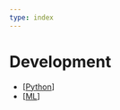 ```yaml
---
type: index
---
```


# Development

- [[Python]]
- [[ML]]

[//begin]: # "Autogenerated link references for markdown compatibility"
[Python]: Python.md "Python"
[ML]: ML.md "Machine Learning"
[//end]: # "Autogenerated link references"
